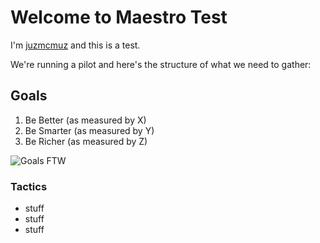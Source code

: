 # Welcome to Maestro Test

I'm [juzmcmuz](https://www.juzmcmuz.com) and this is a test.

We're running a pilot and here's the structure of what we need to gather:

## Goals

1. Be Better (as measured by X)
2. Be Smarter (as measured by Y)
3. Be Richer (as measured by Z)

![Goals FTW](http://californiasupplementalexam.com/wp-content/uploads/2014/01/Goal.jpg)

### Tactics

- stuff
- stuff
- stuff
